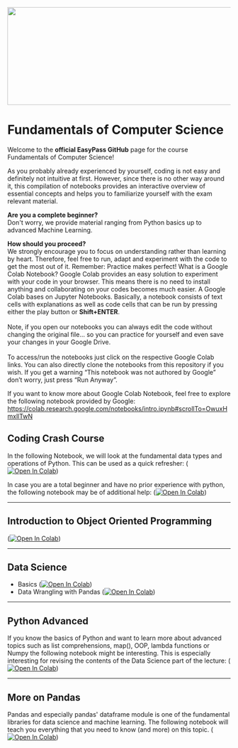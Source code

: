 <p align="center">
  <img width="550" height="220" src=https://raw.githubusercontent.com/easypassHSG/FCS/master/Resources/Easypass_black.svg?raw=true>
</p>


# Fundamentals of Computer Science

Welcome to the **official EasyPass GitHub** page for the course Fundamentals of Computer Science! 

As you probably already experienced by yourself, coding is not easy and definitely not intuitive at first. However, since there is no other way around it, this compilation of notebooks provides an interactive overview of essential concepts and helps you to familiarize yourself with the exam relevant material.

**Are you a complete beginner?**<br>
Don't worry, we provide material ranging from Python basics up to advanced Machine Learning.


**How should you proceed?**<br>
We strongly encourage you to focus on understanding rather than learning by heart. Therefore, feel free to run, adapt and experiment with the code to get the most out of it. Remember: Practice makes perfect!
What is a Google Colab Notebook? Google Colab provides an easy solution to experiment with your code in your browser. This means there is no need to install anything and collaborating on your codes becomes much easier. A Google Colab bases on Jupyter Notebooks. Basically, a notebook consists of text cells with explanations as well as code cells that can be run by pressing either the play button or **Shift+ENTER**. <br><br>
Note, if you open our notebooks you can always edit the code without changing the original file... so you can practice for yourself and even save your changes in your Google Drive. <br><br>
To access/run the notebooks just click on the respective Google Colab links. You can also directly clone the notebooks from this repository if you wish. If you get a warning  “This notebook was not authored by Google” don’t worry, just press “Run Anyway”.

If you want to know more about Google Colab Notebook, feel free to explore the following notebook provided by Google: https://colab.research.google.com/notebooks/intro.ipynb#scrollTo=OwuxHmxllTwN


## Coding Crash Course
In the following Notebook, we will look at the fundamental data types and operations of Python. This can be used as a quick refresher:
([![Open In Colab](https://colab.research.google.com/assets/colab-badge.svg)](https://colab.research.google.com/github/WahlerP/csfundamentals-hsg/blob/master/Coding_Crashcourse.ipynb))


In case you are a total beginner and have no prior experience with python, the following notebook may be of additional help:
([![Open In Colab](https://colab.research.google.com/assets/colab-badge.svg)](https://colab.research.google.com/github/WahlerP/csfundamentals-hsg/blob/master/code00_Python_Introduction.ipynb))

---
## Introduction to Object Oriented Programming

([![Open In Colab](https://colab.research.google.com/assets/colab-badge.svg)](https://colab.research.google.com/github/WahlerP/csfundamentals-hsg/blob/master/OOP.ipynb))

---
## Data Science

- Basics ([![Open In Colab](https://colab.research.google.com/assets/colab-badge.svg)](https://colab.research.google.com/github/WahlerP/csfundamentals-hsg/blob/master/Data_Science.ipynb))
- Data Wrangling with Pandas ([![Open In Colab](https://colab.research.google.com/assets/colab-badge.svg)](https://colab.research.google.com/github/WahlerP/csfundamentals-hsg/blob/master/Data_Wrangling_with_Pandas.ipynb))

---

## Python Advanced
If you know the basics of Python and want to learn more about advanced topics such as list comprehensions, map(), OOP, lambda functions or Numpy the following notebook might be interesting. This is especially interesting for revising the contents of the Data Science part of the lecture:
([![Open In Colab](https://colab.research.google.com/assets/colab-badge.svg)](https://colab.research.google.com/github/WahlerP/csfundamentals-hsg/blob/master/code02_Python_4_DS.ipynb))

---

## More on Pandas

Pandas and especially pandas' dataframe module is one of the fundamental libraries for data science and machine learning. The following notebook will teach you everything that you need to know (and more) on this topic.
([![Open In Colab](https://colab.research.google.com/assets/colab-badge.svg)](https://colab.research.google.com/github/WahlerP/csfundamentals-hsg/blob/master/code03_Series_and_DataFrame.ipynb))





